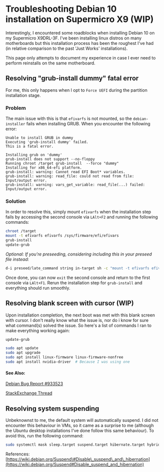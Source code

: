 # Troubleshooting Debian 10 installation on Supermicro X9 \(WIP\)

Interestingly, I encountered some roadblocks when installing Debian 10 on my Supermicro X9DRL-3F. I've been installing linux distros on many motherboards but this installation process has been the roughest I've had \(in relative comparison to the past 'Just Works' installations\).

This page only attempts to document my experience in case I ever need to perform reinstalls on the same motherboard.

## Resolving "grub-install dummy" fatal error

For me, this only happens when I opt to `Force UEFI` during the partition installation stage.

### Problem

The main issue with this is that `efivarfs` is not mounted, so the `debian-installer` fails when installing GRUB. When you encounter the following error:

```text
Unable to install GRUB in dummy
Executing 'grub-install dummy' failed.
This is a fatal error.
```

```text
Installing grub on 'dummy'
grub-install does not support --no-floppy
Running chroot /target grub-install  --force "dummy"
Installing for x86_64-efi platform.
grub-install: warning: Cannot read EFI Boot* variables.
grub-install: warning: read_file: could not read from file: Input/output error.
grub-install: warning: vars_get_variable: read_file(...) failed: Input/output error.
```

### Solution

In order to resolve this, simply mount `efivarfs` when the installation step fails by accessing the second console via `LAlt+F2` and running the following commands:

```bash
chroot /target
mount -t efivarfs efivarfs /sys/firmware/efi/efivars
grub-install
update-grub
```

_Optional: If you're preseeding, considering including this in your preseed file instead:_

```bash
d-i preseed/late_command string in-target sh -c "mount -t efivarfs efivarfs /sys/firmware/efi/efivars; grub-install; update-grub;" 
```

Once done, you can now `exit` the second console and return to the first console via `LAlt+F1`. Rerun the installation step for `grub-install` and everything should run smoothly.

## Resolving blank screen with cursor \(WIP\)

Upon installation completion, the next boot was met with this blank screen with cursor. I don't really know what the issue is, nor do i know for sure what command\(s\) solved the issue. So here's a list of commands I ran to make everything working again:

```bash
update-grub
```

```bash
sudo apt update
sudo apt upgrade
sudo apt install linux-firmware linux-firmware-nonfree
sudo apt install nvidia-driver  # Because I was using one
```

#### See Also:

[Debian Bug Report \#933523](https://bugs.debian.org/cgi-bin/bugreport.cgi?bug=933523)

[StackExchange Thread](https://unix.stackexchange.com/questions/541489/grub-fails-to-install-during-debian-10-installer-re-uefi-supermicro-motherboa)

## Resolving system suspending

Unbeknownst to me, the default system will automatically suspend. I did not encounter this behaviour in VMs, so it came as a surprise to me \(although the Ubuntu desktop installations I've done follow this same behaviour\). To avoid this, run the following command:

```bash
sudo systemctl mask sleep.target suspend.target hibernate.target hybrid-sleep.target
```

References: [https://wiki.debian.org/Suspend\#Disable\_suspend\_and\_hibernation](https://wiki.debian.org/Suspend#Disable_suspend_and_hibernation)





